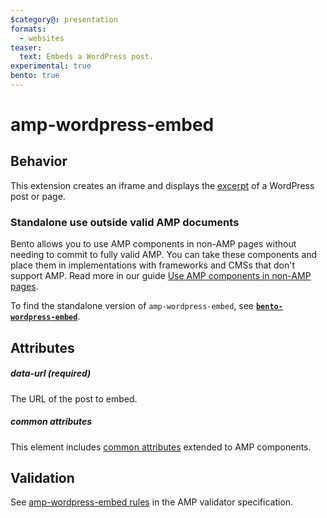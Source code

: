 ```yaml
---
$category@: presentation
formats:
  - websites
teaser:
  text: Embeds a WordPress post.
experimental: true
bento: true
---
```


# amp-wordpress-embed

## Behavior

This extension creates an iframe and displays the [excerpt](https://make.wordpress.org/core/2015/10/28/new-embeds-feature-in-wordpress-4-4/) of a WordPress post or page.

### Standalone use outside valid AMP documents

Bento allows you to use AMP components in non-AMP pages without needing
to commit to fully valid AMP. You can take these components and place them
in implementations with frameworks and CMSs that don't support AMP. Read
more in our guide [Use AMP components in non-AMP pages](https://amp.dev/documentation/guides-and-tutorials/start/bento_guide/).

To find the standalone version of `amp-wordpress-embed`, see [**`bento-wordpress-embed`**](./1.0/README.md).

## Attributes

##### data-url (required)

The URL of the post to embed.

##### common attributes

This element includes [common attributes](https://amp.dev/documentation/guides-and-tutorials/learn/common_attributes) extended to AMP components.

## Validation

See [amp-wordpress-embed rules](https://github.com/ampproject/amphtml/blob/main/extensions/amp-wordpress-embed/validator-amp-wordpress-embed.protoascii) in the AMP validator specification.
